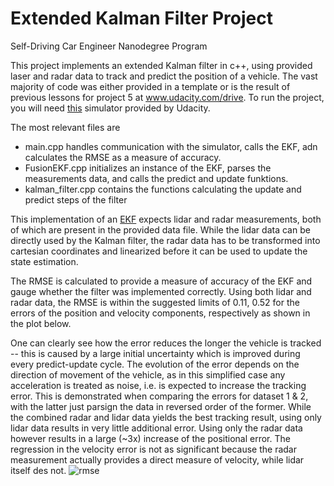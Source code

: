 # Extended Kalman Filter Project 
Self-Driving Car Engineer Nanodegree Program

This project implements an extended Kalman filter in c++, using provided laser and radar data to track and predict the position of a vehicle.
The vast majority of code was either provided in a template or is the result of previous lessons for project 5 at www.udacity.com/drive. To run the project, you will need [this](https://github.com/udacity/self-driving-car-sim/releases/) simulator provided by Udacity.

The most relevant files are
- main.cpp handles communication with the simulator, calls the EKF, adn calculates the RMSE as a measure of accuracy.
- FusionEKF.cpp initializes an instance of the EKF, parses the measurements data, and calls the predict and update funktions.
- kalman_filter.cpp contains the functions calculating the update and predict steps of the filter

This implementation of an [EKF](https://en.wikipedia.org/wiki/Extended_Kalman_filter) expects lidar and radar measurements, both of which are present in the provided data file. While the lidar data can be directly used by the Kalman filter, the radar data has to be transformed into cartesian coordinates and linearized before it can be used to update the state estimation.

The RMSE is calculated to provide a measure of accuracy of the EKF and gauge whether the filter was implemented correctly. Using both lidar and radar data, the RMSE is within the suggested limits of 0.11, 0.52 for the errors of the position and velocity components, respectively as shown in the plot below.

One can clearly see how the error reduces the longer the vehicle is tracked -- this is caused by a large initial uncertainty which is improved during every predict-update cycle. The evolution of the error depends on the direction of movement of the vehicle, as in this simplified case any acceleration is treated as noise, i.e. is expected to increase the tracking error. This is demonstrated when comparing the errors for dataset 1 & 2, with the latter just parsign the data in reversed order of the former.
While the combined radar and lidar data yields the best tracking result, using only lidar data results in very little additional error. Using only the radar data however results in a large (~3x) increase of the positional error. The regression in the velocity error is not as significant because the radar measurement actually provides a direct measure of velocity, while lidar itself des not.
![rmse](https://github.com/SebastianSchafer/CarND-Extended-Kalman-Filter-Project/blob/master/rmse_plots.png)
